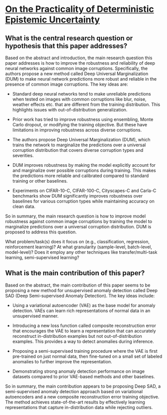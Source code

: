 # [On the Practicality of Deterministic Epistemic Uncertainty](https://arxiv.org/abs/2107.00649v3)

## What is the central research question or hypothesis that this paper addresses?

 Based on the abstract and introduction, the main research question this paper addresses is how to improve the robustness and reliability of deep neural networks against common image corruptions. Specifically, the authors propose a new method called Deep Universal Marginalization (DUM) to make neural network predictions more robust and reliable in the presence of common image corruptions. The key ideas are:

- Standard deep neural networks tend to make unreliable predictions when tested on images with common corruptions like blur, noise, weather effects etc. that are different from the training distribution. This highlights issues with out-of-distribution generalization.

- Prior work has tried to improve robustness using ensembling, Monte Carlo dropout, or modifying the training objective. But these have limitations in improving robustness across diverse corruptions. 

- The authors propose Deep Universal Marginalization (DUM), which trains the network to marginalize the predictions over a universal corruption distribution that covers diverse corruption types and severities. 

- DUM improves robustness by making the model explicitly account for and marginalize over possible corruptions during training. This makes the predictions more reliable and calibrated compared to standard training or other baselines.

- Experiments on CIFAR-10-C, CIFAR-100-C, Cityscapes-C and Carla-C benchmarks show DUM significantly improves robustness over baselines for various corruption types while maintaining accuracy on clean data.

So in summary, the main research question is how to improve model robustness against common image corruptions by training the model to marginalize predictions over a universal corruption distribution. DUM is proposed to address this question.

What problem/task(s) does it focus on (e.g., classification, regression, reinforcement learning)? At what granularity (sample-level, batch-level, model-level)? Does it employ any other techniques like transfer/multi-task learning, semi-supervised learning?


## What is the main contribution of this paper?

 Based on the abstract, the main contribution of this paper seems to be proposing a new method for unsupervised anomaly detection called Deep SAD (Deep Semi-supervised Anomaly Detection). The key ideas include:

- Using a variational autoencoder (VAE) as the base model for anomaly detection. VAEs can learn rich representations of normal data in an unsupervised manner.

- Introducing a new loss function called composite reconstruction error that encourages the VAE to learn a representation that can accurately reconstruct in-distribution examples but not out-of-distribution examples. This provides a way to detect anomalies during inference.

- Proposing a semi-supervised training procedure where the VAE is first pre-trained on just normal data, then fine-tuned on a small set of labeled anomalies to further improve the representation.

- Demonstrating strong anomaly detection performance on image datasets compared to prior VAE-based methods and other baselines.

So in summary, the main contribution appears to be proposing Deep SAD, a semi-supervised anomaly detection approach based on variational autoencoders and a new composite reconstruction error training objective. The method achieves state-of-the-art results by effectively learning representations that capture in-distribution data while rejecting outliers.

